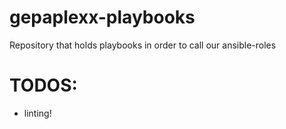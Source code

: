 # gepaplexx-playbooks
Repository that holds playbooks in order to call our ansible-roles

# TODOS: 

* linting!